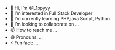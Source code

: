 - 👋 Hi, I’m @L1ppyyy
- 👀 I’m interested in Full Stack Developer
- 🌱 I’m currently learning PHP,java Script, Python
- 💞️ I’m looking to collaborate on ...
- 📫 How to reach me ...
- 😄 Pronouns: ...
- ⚡ Fun fact: ...

<!---
L1ppyyy/L1ppyyy is a ✨ special ✨ repository because its `README.md` (this file) appears on your GitHub profile.
You can click the Preview link to take a look at your changes.
--->
